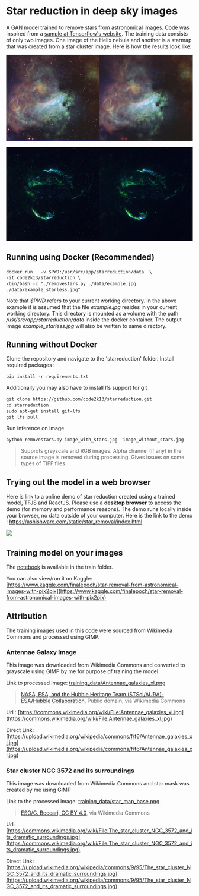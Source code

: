# Star reduction in deep sky images

A GAN model trained to remove stars from astronomical images. Code was inspired from a [sample at Tensorflow's website](https://www.tensorflow.org/tutorials/generative/pix2pix). The training data consists of only two images. One image of the Helix nebula and another is a starmap that was created from a star cluster image. Here is how the results look like:

![images/example2.png](images/example2.jpg)

![images/example.png](images/example.jpg)




## Running using Docker (Recommended)

```
docker run   -v $PWD:/usr/src/app/starreduction/data  \
-it code2k13/starreduction \
/bin/bash -c "./removestars.py ./data/example.jpg  ./data/example_starless.jpg"
```
Note that *$PWD* refers to your current working directory. In the above example it is assumed that the file *example.jpg* resides in your current working directory. This directory is mounted as a volume with the path */usr/src/app/starreduction/data* inside the docker container. The output image *example_starless.jpg* will also be written to same directory.


## Running without Docker
Clone the repository and navigate to the 'starreduction' folder. Install required packages :

```shell
pip install -r requirements.txt
```

Additionally you may also have to install lfs support for git
```
git clone https://github.com/code2k13/starreduction.git
cd starreduction
sudo apt-get install git-lfs
git lfs pull
```

Run inference on image. 
```shell
python removestars.py image_with_stars.jpg  image_without_stars.jpg
```

> Supprots greyscale and RGB images. Alpha channel (if any) in the source image is removed during processing. Gives issues on some types of TIFF files.


## Trying out the model in a web browser
Here is link to a online demo of star reduction created using a trained model, TFJS and ReactJS. Please use a **desktop browser** to access the demo (for memory and performance reasons). The demo runs locally inside your browser, no data outside of your computer. Here is the link to the demo : https://ashishware.com/static/star_removal/index.html

![](https://ashishware.com/images/star_removal_demo1.jpg)

## Training model on your images

The [notebook](train/star-removal-from-astronomical-images-with-pix2pix.ipynb) is available in the train folder.

You can also view/run it on Kaggle:
[https://www.kaggle.com/finalepoch/star-removal-from-astronomical-images-with-pix2pix](https://www.kaggle.com/finalepoch/star-removal-from-astronomical-images-with-pix2pix)


## Attribution

The training images used in this code were sourced from Wikimedia Commons and processed using GIMP.

### Antennae Galaxy Image
This image was downloaded from Wikimedia Commons and converted to grayscale using GIMP by me for purpose of training the model.

Link to processed image: [training_data/Antennae_galaxies_xl.png](training_data/Antennae_galaxies_xl.png)

>[NASA, ESA, and the Hubble Heritage Team (STScI/AURA)-ESA/Hubble Collaboration](https://commons.wikimedia.org/wiki/File:Antennae_galaxies_xl.jpg), Public domain, via Wikimedia Commons

Url : [https://commons.wikimedia.org/wiki/File:Antennae_galaxies_xl.jpg](https://commons.wikimedia.org/wiki/File:Antennae_galaxies_xl.jpg)

Direct Link: [https://upload.wikimedia.org/wikipedia/commons/f/f6/Antennae_galaxies_xl.jpg](https://upload.wikimedia.org/wikipedia/commons/f/f6/Antennae_galaxies_xl.jpg)



### Star cluster NGC 3572 and its surroundings
This image was downloaded from Wikimedia Commons and star mask was created by me using GIMP

Link to the processed image: [training_data/star_map_base.png](training_data/star_map_base.png)

> [ESO/G. Beccari, CC BY 4.0](https://creativecommons.org/licenses/by/4.0), via Wikimedia Commons

Url: [https://commons.wikimedia.org/wiki/File:The_star_cluster_NGC_3572_and_its_dramatic_surroundings.jpg](https://commons.wikimedia.org/wiki/File:The_star_cluster_NGC_3572_and_its_dramatic_surroundings.jpg) 

Direct Link: [https://upload.wikimedia.org/wikipedia/commons/9/95/The_star_cluster_NGC_3572_and_its_dramatic_surroundings.jpg](https://upload.wikimedia.org/wikipedia/commons/9/95/The_star_cluster_NGC_3572_and_its_dramatic_surroundings.jpg)



